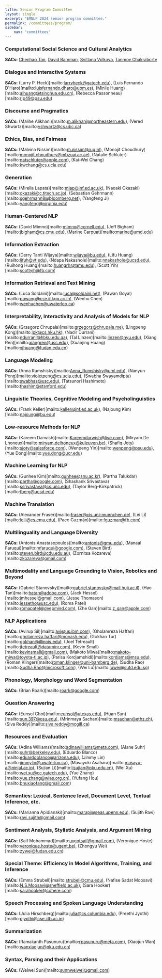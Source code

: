 ```yaml
---
title: Senior Program Committee
layout: single
excerpt: "EMNLP 2024 senior program committee."
permalink: /committees/program/
sidebar:
    nav: "committees"
---
```



### Computational Social Science and Cultural Analytics
**SACs:** [Chenhao Tan](mailto:chenhao@uchicago.edu), [David Bamman](mailto:dbamman@berkeley.edu), [Svitlana Volkova](mailto:svolkova@aptima.com), [Tanmoy Chakraborty](mailto:chak.tanmoy.iit@gmail.com)

### Dialogue and Interactive Systems
**SACs:** (Larry P. Heck)[mailto:larryheck@gatech.edu), (Luis Fernando D'Haro)[mailto:luisfernando.dharo@upm.es), (Minlie Huang)[mailto:aihuang@tsinghua.edu.cn), (Rebecca Passonneau)[mailto:rjp49@psu.edu)

### Discourse and Pragmatics
**SACs:** (Malihe Alikhani)[mailto:m.alikhani@northeastern.edu), (Vered Shwartz)[mailto:vshwartz@cs.ubc.ca)

### Ethics, Bias, and Fairness
**SACs:** (Malvina Nissim)[mailto:m.nissim@rug.nl), (Monojit Choudhury)[mailto:monojit.choudhury@mbzuai.ac.ae), (Natalie Schluter)[mailto:natschluter@apple.com), (Kai-Wei Chang)[mailto:kwchang@cs.ucla.edu)

### Generation
**SACs:** (Mirella Lapata)[mailto:mlap@inf.ed.ac.uk), (Naoaki Okazaki)[mailto:okazaki@c.titech.ac.jp), (Sebastian Gehrmann)[mailto:sgehrmann8@bloomberg.net), (Yangfeng Ji)[mailto:yangfeng@virginia.edu)

### Human-Centered NLP
**SACs:** (David Mimno)[mailto:mimno@cornell.edu), (Jeff Bigham)[mailto:jbigham@cs.cmu.edu), (Marine Carpuat)[mailto:marine@umd.edu)

### Information Extraction
**SACs:** (Derry Tanti Wijaya)[mailto:wijaya@bu.edu), (Lifu Huang)[mailto:lifuh@vt.edu), (Ndapa Nakashole)[mailto:nnakashole@ucsd.edu), (Ruihong Huang)[mailto:huangrh@tamu.edu), (Scott Yih)[mailto:scottyih@fb.com)

### Information Retrieval and Text Mining
**SACs:** (Luca Soldaini)[mailto:luca@soldaini.net), (Pawan Goyal)[mailto:pawang@cse.iitkgp.ac.in), (Wenhu Chen)[mailto:wenhuchen@uwaterloo.ca)

### Interpretability, Interactivity and Analysis of Models for NLP
**SACs:** (Grzegorz Chrupala)[mailto:grzegorz@chrupala.me), (Lingpeng Kong)[mailto:lpk@cs.hku.hk), (Nadir Durrani)[mailto:ndurrani@hbku.edu.qa), (Tal Linzen)[mailto:linzen@nyu.edu), (Xiang Ren)[mailto:xiangren@usc.edu), (Xuanjing Huang)[mailto:xjhuang@fudan.edu.cn)

### Language Modeling
**SACs:** (Anna Rumshisky)[mailto:Anna_Rumshisky@uml.edu), (Nanyun Peng)[mailto:violetpeng@cs.ucla.edu), (Swabha Swayamdipta)[mailto:swabhas@usc.edu), (Tatsunori Hashimoto)[mailto:thashim@stanford.edu)

### Linguistic Theories, Cognitive Modeling and Psycholinguistics
**SACs:** (Frank Keller)[mailto:keller@inf.ed.ac.uk), (Najoung Kim)[mailto:najoung@bu.edu)

### Low-resource Methods for NLP
**SACs:** (Kareem Darwish)[mailto:Kareemdarwish@live.com), (Miryam De Lhoneux)[mailto:miryam.delhoneux@kuleuven.be), (Shafiq Joty)[mailto:sjoty@salesforce.com), (Wenpeng Yin)[mailto:wenpeng@psu.edu), (Yue Dong)[mailto:yue.dong@ucr.edu)

### Machine Learning for NLP
**SACs:** (Gunhee Kim)[mailto:gunhee@snu.ac.kr), (Partha Talukdar)[mailto:partha@google.com), (Shashank Srivastava)[mailto:ssrivastava@cs.unc.edu), (Taylor Berg-Kirkpatrick)[mailto:tberg@ucsd.edu)

### Machine Translation
**SACs:** (Alexander Fraser)[mailto:fraser@cis.uni-muenchen.de), (Lei Li)[mailto:leili@cs.cmu.edu), (Paco Guzmán)[mailto:fguzman@fb.com)

### Multilinguality and Language Diversity
**SACs:** (Antonis Anastasopoulos)[mailto:antonis@gmu.edu), (Manaal Faruqui)[mailto:mfaruqui@google.com), (Steven Bird)[mailto:steven.bird@cdu.edu.au), (Zornitsa Kozareva)[mailto:zkozareva@gmail.com)

### Multimodality and Language Grounding to Vision, Robotics and Beyond
**SACs:** (Gabriel Stanovsky)[mailto:gabriel.stanovsky@mail.huji.ac.il), (Hao Tan)[mailto:hatan@adobe.com), (Jack Hessel)[mailto:jmhessel@gmail.com), (Jesse Thomason)[mailto:jessetho@usc.edu), (Roma Patel)[mailto:romapatel@deepmind.com), (Zhe Gan)[mailto:z_gan@apple.com)

### NLP Applications
**SACs:** (Avirup Sil)[mailto:avi@us.ibm.com), (Gholamreza Haffari)[mailto:gholamreza.haffari@monash.edu), (Gokhan Tur)[mailto:gokhan@illinois.edu), (Joel Tetreault)[mailto:jtetreault@dataminr.com), (Kevin Small)[mailto:kevinsmall@gmail.com), (Makoto Miwa)[mailto:makoto-miwa@toyota-ti.ac.jp), (Parisa Kordjamshidi)[mailto:kordjams@msu.edu), (Roman Klinger)[mailto:roman.klinger@uni-bamberg.de), (Sudha Rao)[mailto:Sudha.Rao@microsoft.com), (Wei Lu)[mailto:luwei@sutd.edu.sg)

### Phonology, Morphology and Word Segmentation
**SACs:** (Brian Roark)[mailto:roark@google.com)

### Question Answering
**SACs:** (Eunsol Choi)[mailto:eunsol@utexas.edu), (Huan Sun)[mailto:sun.397@osu.edu), (Mrinmaya Sachan)[mailto:msachan@ethz.ch), (Siva Reddy)[mailto:siva.reddy@mcgill.ca)

### Resources and Evaluation
**SACs:** (Adina Williams)[mailto:adinawilliams@meta.com), (Alane Suhr)[mailto:suhr@berkeley.edu), (Eduardo Blanco)[mailto:eduardoblanco@arizona.edu), (Jimmy Lin)[mailto:jimmylin@uwaterloo.ca), (Masayuki Asahara)[mailto:masayu-a@ninjal.ac.jp), (Sujian Li)[mailto:lisujian@pku.edu.cn), (Wei Xu)[mailto:wei.xu@cc.gatech.edu), (Yue Zhang)[mailto:yue.zhang@wias.org.cn), (Yufang Hou)[mailto:bnuxiaofang@gmail.com)

### Semantics: Lexical, Sentence level, Document Level, Textual Inference, etc.
**SACs:** (Marianna Apidianaki)[mailto:marapi@seas.upenn.edu), (Sujith Ravi)[mailto:ravi.sujith@gmail.com)

### Sentiment Analysis, Stylistic Analysis, and Argument Mining
**SACs:** (Saif Mohammad)[mailto:uvgotsaif@gmail.com), (Veronique Hoste)[mailto:veronique.hoste@ugent.be), (Zhongyu Wei)[mailto:zywei@fudan.edu.cn)

### Special Theme: Efficiency in Model Algorithms, Training, and Inference
**SACs:** (Emma Strubell)[mailto:strubell@cmu.edu), (Nafise Sadat Moosavi)[mailto:N.S.Moosavi@sheffield.ac.uk), (Sara Hooker)[mailto:sarahooker@cohere.com)

### Speech Processing and Spoken Language Understanding
**SACs:** (Julia Hirschberg)[mailto:julia@cs.columbia.edu), (Preethi Jyothi)[mailto:pjyothi@cse.iitb.ac.in)

### Summarization
**SACs:** (Ramakanth Pasunuru)[mailto:rpasunuru@meta.com), (Xiaojun Wan)[mailto:wanxiaojun@pku.edu.cn)

### Syntax, Parsing and their Applications
**SACs:** (Weiwei Sun)[mailto:sunnweiwei@gmail.com)